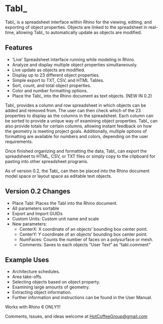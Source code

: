 # Tabl_

Tabl_ is a spreadsheet interface within Rhino for the viewing, editing, and exporting of object properties. Objects are linked to the spreadsheet in real-time, allowing Tabl_ to automatically update as objects are modified.

## Features

* ‘Live’ Spreadsheet interface running while modeling in Rhino.
* Analyze and display multiple object properties simultaneously.
* Live update as objects are modified.
* Display up to 23 different object properties.
* Simple export to TXT,  CSV, and HTML Tables.
* Sort, count, and total object properties.
* Color and number formatting options.
* Place the Tabl_ into the Rhino document as text objects. (NEW IN 0.2) 

Tabl_ provides a column and row spreadsheet in which objects can be added and removed from. The user can then check which of the 23 properties to display as the columns in the spreadsheet. Each column can be sorted to provide a unique way of examining object properties. Tabl_ can also provide totals for certain columns, allowing instant feedback on how the geometry is meeting project goals. Additionally, multiple options of formatting are available for numbers and colors, depending on the user requirements.

Once finished organizing and formatting the data, Tabl_ can export the spreadsheet to HTML, CSV, or TXT files or simply copy to the clipboard for pasting into other spreadsheet programs.

As of version 0.2, the Tabl_ can then be placed into the Rhino document model space or layout space as editable text objects.

## Version 0.2 Changes

* Place Tabl: Places the Tabl into the Rhino document.
* All parameters sortable
* Export and Import GUIDs
* Custom Units: Custom unit name and scale
* New parameters:
  * CenterX: X coordinate of an objects’ bounding box center point.
  * CenterY: Y coordinate of an objects’ bounding box center point.
  * NumFaces: Counts the number of faces on a polysurface or mesh.
  * Comments: Saves to each objects “User Text” as “tabl.comment”


## Example Uses

* Architecture schedules.
* Area take-offs.
* Selecting objects based on object property.
* Examining large amounts of geometry.
* Extracting object information.
* Further information and instructions can be found in the User Manual.

Works with Rhino 6 ONLY!!!

Comments, Issues, and ideas welcome at HotCoffeeGroup@gmail.com
